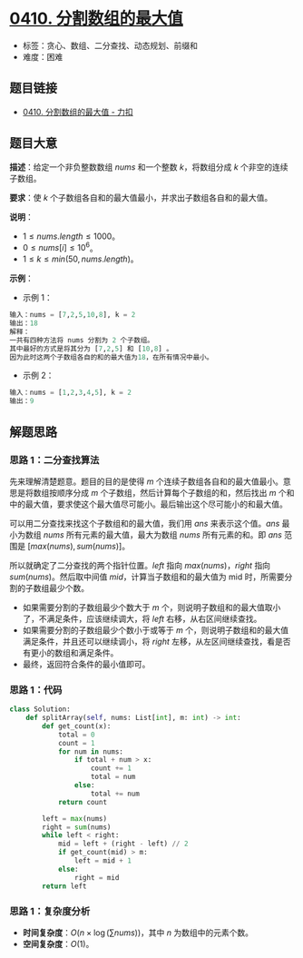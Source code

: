 # [0410. 分割数组的最大值](https://leetcode.cn/problems/split-array-largest-sum/)

- 标签：贪心、数组、二分查找、动态规划、前缀和
- 难度：困难

## 题目链接

- [0410. 分割数组的最大值 - 力扣](https://leetcode.cn/problems/split-array-largest-sum/)

## 题目大意

**描述**：给定一个非负整数数组 $nums$ 和一个整数 $k$，将数组分成 $k$ 个非空的连续子数组。

**要求**：使 $k$ 个子数组各自和的最大值最小，并求出子数组各自和的最大值。

**说明**：

- $1 \le nums.length \le 1000$。
- $0 \le nums[i] \le 10^6$。
- $1 \le k \le min(50, nums.length)$。

**示例**：

- 示例 1：

```python
输入：nums = [7,2,5,10,8], k = 2
输出：18
解释：
一共有四种方法将 nums 分割为 2 个子数组。 
其中最好的方式是将其分为 [7,2,5] 和 [10,8] 。
因为此时这两个子数组各自的和的最大值为18，在所有情况中最小。
```

- 示例 2：

```python
输入：nums = [1,2,3,4,5], k = 2
输出：9
```

## 解题思路

### 思路 1：二分查找算法

先来理解清楚题意。题目的目的是使得 $m$ 个连续子数组各自和的最大值最小。意思是将数组按顺序分成 $m$ 个子数组，然后计算每个子数组的和，然后找出 $m$ 个和中的最大值，要求使这个最大值尽可能小。最后输出这个尽可能小的和最大值。

可以用二分查找来找这个子数组和的最大值，我们用 $ans$ 来表示这个值。$ans$ 最小为数组 $nums$ 所有元素的最大值，最大为数组 $nums$ 所有元素的和。即 $ans$ 范围是 $[max(nums), sum(nums)]$。

所以就确定了二分查找的两个指针位置。$left$ 指向 $max(nums)$，$right$ 指向 $sum(nums)$。然后取中间值 $mid$，计算当子数组和的最大值为 mid 时，所需要分割的子数组最少个数。

- 如果需要分割的子数组最少个数大于 $m$ 个，则说明子数组和的最大值取小了，不满足条件，应该继续调大，将 $left$ 右移，从右区间继续查找。
- 如果需要分割的子数组最少个数小于或等于 $m$ 个，则说明子数组和的最大值满足条件，并且还可以继续调小，将 $right$ 左移，从左区间继续查找，看是否有更小的数组和满足条件。
- 最终，返回符合条件的最小值即可。

### 思路 1：代码

```python
class Solution:
    def splitArray(self, nums: List[int], m: int) -> int:
        def get_count(x):
            total = 0
            count = 1
            for num in nums:
                if total + num > x:
                    count += 1
                    total = num
                else:
                    total += num
            return count

        left = max(nums)
        right = sum(nums)
        while left < right:
            mid = left + (right - left) // 2
            if get_count(mid) > m:
                left = mid + 1
            else:
                right = mid
        return left
```

### 思路 1：复杂度分析

- **时间复杂度**：$O(n \times \log (\sum nums))$，其中 $n$ 为数组中的元素个数。
- **空间复杂度**：$O(1)$。

